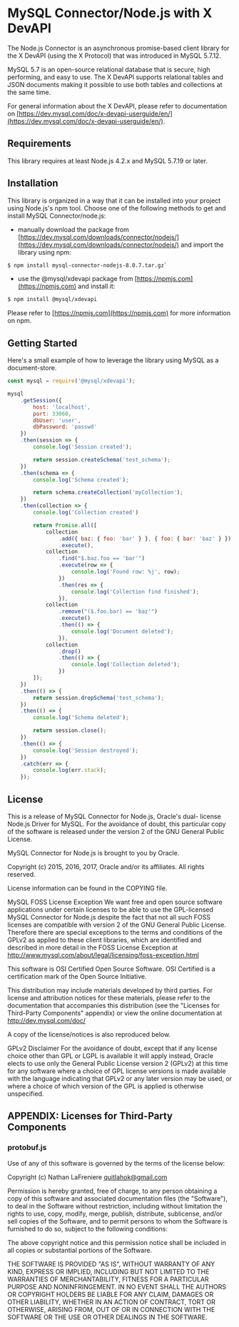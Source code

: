 # MySQL Connector/Node.js with X DevAPI

The Node.js Connector is an asynchronous promise-based client library for the
X DevAPI (using the X Protocol) that was introduced in MySQL 5.7.12.

MySQL 5.7 is an open-source relational database that is secure, high
performing, and easy to use. The X DevAPI supports relational tables and JSON
documents making it possible to use both tables and collections at the same
time.

For general information about the X DevAPI, please refer to documentation on
[https://dev.mysql.com/doc/x-devapi-userguide/en/](https://dev.mysql.com/doc/x-devapi-userguide/en/).

## Requirements

This library requires at least Node.js 4.2.x and MySQL 5.7.19 or later.

## Installation

This library is organized in a way that it can be installed into your project using Node.js's npm tool. Choose one of the following methods to get and install MySQL Connector/node.js:

* manually download the package from [https://dev.mysql.com/downloads/connector/nodejs/](https://dev.mysql.com/downloads/connector/nodejs/) and import the library using npm:
```sh
$ npm install mysql-connector-nodejs-8.0.7.tar.gz`
```
* use the @mysql/xdevapi package from [https://npmjs.com](https://npmjs.com) and install it:
```sh
$ npm install @mysql/xdevapi
```

Please refer to [https://npmjs.com](https://npmjs.com) for more information on npm.

## Getting Started

Here's a small example of how to leverage the library using MySQL as a document-store.

```js
const mysql = require('@mysql/xdevapi');

mysql
    .getSession({
        host: 'localhost',
        port: 33060,
        dbUser: 'user',
        dbPassword: 'passwd'
    })
    .then(session => {
        console.log('Session created');

        return session.createSchema('test_schema');
    })
    .then(schema => {
        console.log('Schema created');

        return schema.createCollection('myCollection');
    })
    .then(collection => {
        console.log('Collection created')

        return Promise.all([
            collection
                .add({ baz: { foo: 'bar' } }, { foo: { bar: 'baz' } })
                .execute(),
            collection
                .find("$.baz.foo == 'bar'")
                .execute(row => {
                    console.log('Found row: %j', row);
                })
                .then(res => {
                    console.log('Collection find finished');
                }),
            collection
                .remove("($.foo.bar) == 'baz'")
                .execute()
                .then(() => {
                    console.log('Document deleted');
                }),
            collection
                .drop()
                .then(() => {
                    console.log('Collection deleted');
                })
        ]);
    })
    .then(() => {
        return session.dropSchema('test_schema');
    })
    .then(() => {
        console.log('Schema deleted');

        return session.close();
    })
    .then(() => {
        console.log('Session destroyed');
    })
    .catch(err => {
        console.log(err.stack);
    });
```

## License

This is a release of MySQL Connector for Node.js, Oracle's dual-
license Node.js Driver for MySQL. For the avoidance of
doubt, this particular copy of the software is released
under the version 2 of the GNU General Public License.

MySQL Connector for Node.js is brought to you by Oracle.

Copyright (c) 2015, 2016, 2017, Oracle and/or its affiliates. All rights reserved.

License information can be found in the COPYING file.

MySQL FOSS License Exception
We want free and open source software applications under
certain licenses to be able to use the GPL-licensed MySQL
Connector for Node.js despite the fact that not all such FOSS licenses are
compatible with version 2 of the GNU General Public License.
Therefore there are special exceptions to the terms and
conditions of the GPLv2 as applied to these client libraries,
which are identified and described in more detail in the
FOSS License Exception at
<http://www.mysql.com/about/legal/licensing/foss-exception.html>

This software is OSI Certified Open Source Software.
OSI Certified is a certification mark of the Open Source Initiative.

This distribution may include materials developed by third
parties. For license and attribution notices for these
materials, please refer to the documentation that accompanies
this distribution (see the "Licenses for Third-Party Components"
appendix) or view the online documentation at
<http://dev.mysql.com/doc/>

A copy of the license/notices is also reproduced below.

GPLv2 Disclaimer
For the avoidance of doubt, except that if any license choice
other than GPL or LGPL is available it will apply instead,
Oracle elects to use only the General Public License version 2
(GPLv2) at this time for any software where a choice of GPL
license versions is made available with the language indicating
that GPLv2 or any later version may be used, or where a choice
of which version of the GPL is applied is otherwise unspecified.


## APPENDIX: Licenses for Third-Party Components

### protobuf.js

Use of any of this software is governed by the terms of
the license below:

Copyright (c) Nathan LaFreniere <quitlahok@gmail.com>

Permission is hereby granted, free of charge, to any person obtaining
a copy of this software and associated documentation files (the
"Software"), to deal in the Software without restriction, including
without limitation the rights to use, copy, modify, merge, publish,
distribute, sublicense, and/or sell copies of the Software, and to
permit persons to whom the Software is furnished to do so, subject
to the following conditions:

The above copyright notice and this permission notice shall be
included in all copies or substantial portions of the Software.

THE SOFTWARE IS PROVIDED "AS IS", WITHOUT WARRANTY OF ANY KIND,
EXPRESS OR IMPLIED, INCLUDING BUT NOT LIMITED TO THE WARRANTIES OF
MERCHANTABILITY, FITNESS FOR A PARTICULAR PURPOSE AND NONINFRINGEMENT.
IN NO EVENT SHALL THE AUTHORS OR COPYRIGHT HOLDERS BE LIABLE FOR
ANY CLAIM, DAMAGES OR OTHER LIABILITY, WHETHER IN AN ACTION OF
CONTRACT, TORT OR OTHERWISE, ARISING FROM, OUT OF OR IN CONNECTION
WITH THE SOFTWARE OR THE USE OR OTHER DEALINGS IN THE SOFTWARE.
